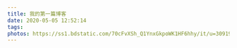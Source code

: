 ```yaml
---
title: 我的第一篇博客
date: 2020-05-05 12:52:14
tags:
photos: https://ss1.bdstatic.com/70cFvXSh_Q1YnxGkpoWK1HF6hhy/it/u=3091969280,1714189263&fm=26&gp=0.jpg
---
```



